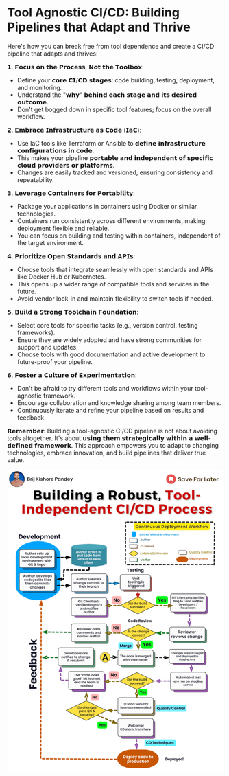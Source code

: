 # Tool Agnostic CI/CD: Building Pipelines that Adapt and Thrive 


Here's how you can break free from tool dependence and create a CI/CD pipeline that adapts and thrives:

𝟭. 𝗙𝗼𝗰𝘂𝘀 𝗼𝗻 𝘁𝗵𝗲 𝗣𝗿𝗼𝗰𝗲𝘀𝘀, 𝗡𝗼𝘁 𝘁𝗵𝗲 𝗧𝗼𝗼𝗹𝗯𝗼𝘅:

- Define your 𝗰𝗼𝗿𝗲 𝗖𝗜/𝗖𝗗 𝘀𝘁𝗮𝗴𝗲𝘀: code building, testing, deployment, and monitoring.
- Understand the "𝘄𝗵𝘆" 𝗯𝗲𝗵𝗶𝗻𝗱 𝗲𝗮𝗰𝗵 𝘀𝘁𝗮𝗴𝗲 𝗮𝗻𝗱 𝗶𝘁𝘀 𝗱𝗲𝘀𝗶𝗿𝗲𝗱 𝗼𝘂𝘁𝗰𝗼𝗺𝗲.
- Don't get bogged down in specific tool features; focus on the overall workflow.

𝟮. 𝗘𝗺𝗯𝗿𝗮𝗰𝗲 𝗜𝗻𝗳𝗿𝗮𝘀𝘁𝗿𝘂𝗰𝘁𝘂𝗿𝗲 𝗮𝘀 𝗖𝗼𝗱𝗲 (𝗜𝗮𝗖):

- Use IaC tools like Terraform or Ansible to 𝗱𝗲𝗳𝗶𝗻𝗲 𝗶𝗻𝗳𝗿𝗮𝘀𝘁𝗿𝘂𝗰𝘁𝘂𝗿𝗲 𝗰𝗼𝗻𝗳𝗶𝗴𝘂𝗿𝗮𝘁𝗶𝗼𝗻𝘀 𝗶𝗻 𝗰𝗼𝗱𝗲.
- This makes your pipeline 𝗽𝗼𝗿𝘁𝗮𝗯𝗹𝗲 𝗮𝗻𝗱 𝗶𝗻𝗱𝗲𝗽𝗲𝗻𝗱𝗲𝗻𝘁 𝗼𝗳 𝘀𝗽𝗲𝗰𝗶𝗳𝗶𝗰 𝗰𝗹𝗼𝘂𝗱 𝗽𝗿𝗼𝘃𝗶𝗱𝗲𝗿𝘀 𝗼𝗿 𝗽𝗹𝗮𝘁𝗳𝗼𝗿𝗺𝘀.
- Changes are easily tracked and versioned, ensuring consistency and repeatability.

𝟯. 𝗟𝗲𝘃𝗲𝗿𝗮𝗴𝗲 𝗖𝗼𝗻𝘁𝗮𝗶𝗻𝗲𝗿𝘀 𝗳𝗼𝗿 𝗣𝗼𝗿𝘁𝗮𝗯𝗶𝗹𝗶𝘁𝘆:

- Package your applications in containers using Docker or similar technologies.
- Containers run consistently across different environments, making deployment flexible and reliable.
- You can focus on building and testing within containers, independent of the target environment.

𝟰. 𝗣𝗿𝗶𝗼𝗿𝗶𝘁𝗶𝘇𝗲 𝗢𝗽𝗲𝗻 𝗦𝘁𝗮𝗻𝗱𝗮𝗿𝗱𝘀 𝗮𝗻𝗱 𝗔𝗣𝗜𝘀:

- Choose tools that integrate seamlessly with open standards and APIs like Docker Hub or Kubernetes.
- This opens up a wider range of compatible tools and services in the future.
- Avoid vendor lock-in and maintain flexibility to switch tools if needed.

𝟱. 𝗕𝘂𝗶𝗹𝗱 𝗮 𝗦𝘁𝗿𝗼𝗻𝗴 𝗧𝗼𝗼𝗹𝗰𝗵𝗮𝗶𝗻 𝗙𝗼𝘂𝗻𝗱𝗮𝘁𝗶𝗼𝗻:

- Select core tools for specific tasks (e.g., version control, testing frameworks).
- Ensure they are widely adopted and have strong communities for support and updates.
- Choose tools with good documentation and active development to future-proof your pipeline.

𝟲. 𝗙𝗼𝘀𝘁𝗲𝗿 𝗮 𝗖𝘂𝗹𝘁𝘂𝗿𝗲 𝗼𝗳 𝗘𝘅𝗽𝗲𝗿𝗶𝗺𝗲𝗻𝘁𝗮𝘁𝗶𝗼𝗻:

- Don't be afraid to try different tools and workflows within your tool-agnostic framework.
- Encourage collaboration and knowledge sharing among team members.
- Continuously iterate and refine your pipeline based on results and feedback.

𝗥𝗲𝗺𝗲𝗺𝗯𝗲𝗿: Building a tool-agnostic CI/CD pipeline is not about avoiding tools altogether. It's about 𝘂𝘀𝗶𝗻𝗴 𝘁𝗵𝗲𝗺 𝘀𝘁𝗿𝗮𝘁𝗲𝗴𝗶𝗰𝗮𝗹𝗹𝘆 𝘄𝗶𝘁𝗵𝗶𝗻 𝗮 𝘄𝗲𝗹𝗹-𝗱𝗲𝗳𝗶𝗻𝗲𝗱 𝗳𝗿𝗮𝗺𝗲𝘄𝗼𝗿𝗸. This approach empowers you to adapt to changing technologies, embrace innovation, and build pipelines that deliver true value.

![](media/20240209081426.png)
